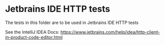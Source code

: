 # Jetbrains IDE HTTP tests

The tests in this folder are to be used in Jetbrains IDE HTTP tests

See the IntelliJ IDEA Docs: https://www.jetbrains.com/help/idea/http-client-in-product-code-editor.html